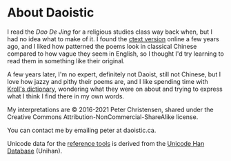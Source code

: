 # About Daoistic

I read the _Dao De Jing_
for a religious studies class
way back when,
but I had no idea
what to make of it.
I found the
[ctext version](https://ctext.org/dao-de-jing "ctext link")
online a few years ago,
and I liked how patterned the poems look
in classical Chinese
compared to how vague they seem in English,
so I thought I'd try
learning to read them
in something like their original.

A few years later,
I'm no expert,
definitely not Daoist,
still not Chinese,
but I love how jazzy and pithy
their poems are,
and I like spending time
with
[Kroll's dictionary](https://brill.com/view/title/20918 "A Student's Dictionary of Classical and Medieval Chinese"),
wondering what
they were on about
and trying to express
what I think I find there
in my own words.

My interpretations are
© 2016-2021 Peter Christensen,
shared under the
Creative Commons
Attribution-NonCommercial-ShareAlike
license.

You can contact me
by emailing peter at daoistic.ca.

Unicode data for the
[reference tools](https://daoistic.ca/unihan/dump "Unihan reference tools")
is derived from the
[Unicode Han Database](https://www.unicode.org/reports/tr38/ "tr38") (Unihan).
